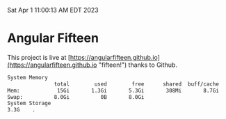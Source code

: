 Sat Apr  1 11:00:13 AM EDT 2023

# Angular Fifteen


This project is live at [https://angularfifteen.github.io](https://angularfifteen.github.io "fifteen!") thanks to Github.

```bash
System Memory
               total        used        free      shared  buff/cache   available
Mem:            15Gi       1.3Gi       5.3Gi       308Mi       8.7Gi        13Gi
Swap:          8.0Gi          0B       8.0Gi
System Storage
3.3G	.
